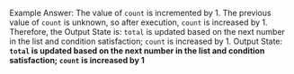 Example Answer: 
The value of `count` is incremented by 1. The previous value of `count` is unknown, so after execution, `count` is increased by 1. Therefore, the Output State is: `total` is updated based on the next number in the list and condition satisfaction; `count` is increased by 1.
Output State: **`total` is updated based on the next number in the list and condition satisfaction; `count` is increased by 1**